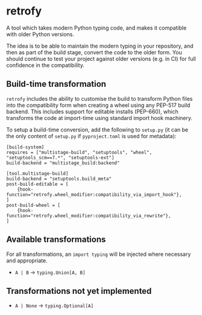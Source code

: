 # retrofy

A tool which takes modern Python typing code, and makes it
compatible with older Python versions.

The idea is to be able to maintain the modern typing in your
repository, and then as part of the build stage, convert the
code to the older form. You should continue to test your project against older
versions (e.g. in CI) for full confidence in the compatibility.

## Build-time transformation

`retrofy` includes the ability to customise the build to
transform Python files into the compatibility form when creating a wheel
using any PEP-517 build backend. This includes support for editable installs
(PEP-660), which transforms the code at import-time using standard import hook
machinery.

To setup a build-time conversion, add the following to `setup.py` (it can be
the only content of `setup.py` if `pyproject.toml` is used for metadata):

```
[build-system]
requires = ["multistage-build", "setuptools", "wheel", "setuptools_scm==7.*", "setuptools-ext"]
build-backend = "multistage_build:backend"

[tool.multistage-build]
build-backend = "setuptools.build_meta"
post-build-editable = [
    {hook-function="retrofy.wheel_modifier:compatibility_via_import_hook"},
]
post-build-wheel = [
    {hook-function="retrofy.wheel_modifier:compatibility_via_rewrite"},
]
```

## Available transformations

For all transformations, an `import typing` will be injected where necessary
and appropriate.

* `A | B` -> `typing.Union[A, B]`

## Transformations not yet implemented

* `A | None` -> `typing.Optional[A]`
